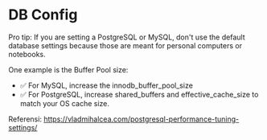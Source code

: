 # DB Config

Pro tip: If you are setting a PostgreSQL or MySQL, don't use the default database settings because those are meant for personal computers or notebooks.

One example is the Buffer Pool size:

- ✅ For MySQL, increase the innodb_buffer_pool_size
- ✅ For PostgreSQL, increase shared_buffers and effective_cache_size to match your OS cache size.

Referensi: https://vladmihalcea.com/postgresql-performance-tuning-settings/
